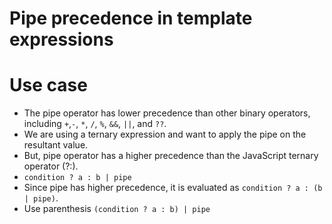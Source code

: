 # Pipe precedence in template expressions

# Use case

- The pipe operator has lower precedence than other binary operators, including `+`,`-`, `*`, `/`, `%`, `&&`, `||`, and `??`.
- We are using a ternary expression and want to apply the pipe on the resultant value.
- But, pipe operator has a higher precedence than the JavaScript ternary operator (?:).
- `condition ? a : b | pipe`
- Since pipe has higher precedence, it is evaluated as `condition ? a : (b | pipe)`.
- Use parenthesis `(condition ? a : b) | pipe`
